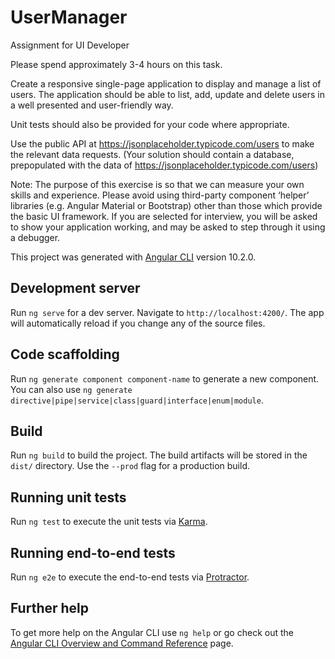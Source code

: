 # UserManager

Assignment for UI Developer

Please spend approximately 3-4 hours on this task.

Create a responsive single-page application to display and manage a list of users. The application should be able to list, add, update and delete users in a well presented and user-friendly way.

Unit tests should also be provided for your code where appropriate.

Use the public API at https://jsonplaceholder.typicode.com/users to make the relevant data requests.
(Your solution should contain a database, prepopulated with the data of https://jsonplaceholder.typicode.com/users)

Note: The purpose of this exercise is so that we can measure your own skills and experience. Please avoid using third-party component ‘helper’ libraries (e.g. Angular Material or Bootstrap) other than those which provide the basic UI framework. If you are selected for interview, you will be asked to show your application working, and may be asked to step through it using a debugger.

This project was generated with [Angular CLI](https://github.com/angular/angular-cli) version 10.2.0.

## Development server

Run `ng serve` for a dev server. Navigate to `http://localhost:4200/`. The app will automatically reload if you change any of the source files.

## Code scaffolding

Run `ng generate component component-name` to generate a new component. You can also use `ng generate directive|pipe|service|class|guard|interface|enum|module`.

## Build

Run `ng build` to build the project. The build artifacts will be stored in the `dist/` directory. Use the `--prod` flag for a production build.

## Running unit tests

Run `ng test` to execute the unit tests via [Karma](https://karma-runner.github.io).

## Running end-to-end tests

Run `ng e2e` to execute the end-to-end tests via [Protractor](http://www.protractortest.org/).

## Further help

To get more help on the Angular CLI use `ng help` or go check out the [Angular CLI Overview and Command Reference](https://angular.io/cli) page.
